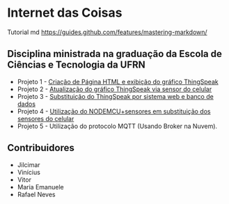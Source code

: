 
# Internet das Coisas

Tutorial md https://guides.github.com/features/mastering-markdown/


## Disciplina ministrada na graduação da Escola de Ciências e Tecnologia da UFRN


* Projeto 1 - [Criação de Página HTML e exibição do gráfico ThingSpeak](projeto1/readme.md)
* Projeto 2 - [Atualização do gráfico ThingSpeak via sensor do celular](projeto2/readme.md)
* Projeto 3 - [Substituição do ThingSpeak por sistema web e banco de dados](projeto3/readme.md)
* Projeto 4 - [Utilização do NODEMCU+sensores em substituição dos sensores do celular](projeto4/readme.md)
* Projeto 5 - Utilização do protocolo MQTT (Usando Broker na Nuvem).


## Contribuidores 

- Jilcimar
- Vinícius
- Vitor
- Maria Emanuele
- Rafael Neves

